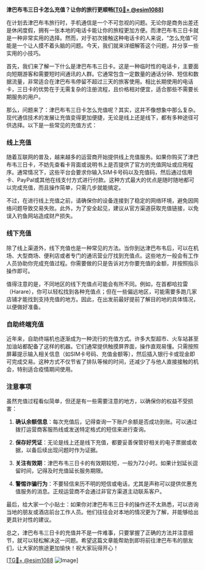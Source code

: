 **津巴布韦三日卡怎么充值？让你的旅行更顺畅[[TG💪+ @esim1088](https://t.me/s/esim1088)]**

在计划去津巴布韦旅行时，手机通信是一个不可忽视的问题。无论你是商务出差还是休闲度假，拥有一张本地的电话卡能让你的旅程更加方便。而津巴布韦三日卡就是一种非常实用的选择。然而，对于初次接触这种电话卡的人来说，“怎么充值”可能是一个让人摸不着头脑的问题。今天，我们就来详细解答这个问题，并分享一些实用的小技巧。

首先，我们来了解一下什么是津巴布韦三日卡。这是一种临时性的电话卡，主要面向短期游客和需要短时间通讯的人群。它通常包含一定数量的通话分钟、短信和数据流量，非常适合在津巴布韦停留不超过三天的旅客使用。相比长期使用的电话卡，三日卡的优势在于无需复杂的注册流程，且价格相对便宜，适合那些不需要长期服务的用户。

那么，问题来了：津巴布韦三日卡怎么充值呢？其实，这并不像想象中那么复杂。现代通信技术的发展让充值变得更加便捷，无论是线上还是线下，都有多种途径可供选择。以下是一些常见的充值方式：

### **线上充值**
随着互联网的普及，越来越多的运营商开始提供线上充值服务。如果你购买了津巴布韦三日卡，不妨先查看卡背面或说明书上是否提供了官方的充值网址或应用程序。通常情况下，这些平台会要求你输入SIM卡号码以及充值码，然后通过信用卡、PayPal或其他在线支付方式进行付款。这种方式最大的优点是随时随地都可以完成充值，而且操作简单，只需几步就能搞定。

不过，在进行线上充值之前，请确保你的设备连接到了稳定的网络环境，避免因网络问题导致交易失败。此外，为了安全起见，建议从官方渠道获取充值链接，以免误入钓鱼网站造成财产损失。

### **线下充值**
除了线上渠道外，线下充值也是一种常见的方法。当你到达津巴布韦后，可以在机场、大型商场、便利店或者专门的通讯营业厅找到充值点。这些地方一般会有工作人员协助你完成充值过程。你需要做的只是告诉对方你要充值的金额，并按照指示操作即可。

值得注意的是，不同地区的线下充值点可能会有所不同。例如，在首都哈拉雷（Harare），你可以轻松找到各种充值点；但在一些偏远地区，可能需要多跑几家店铺才能找到支持充值的地方。因此，在出发前最好提前了解目的地的具体情况，以便做好准备。

### **自助终端充值**
近年来，自助终端机也逐渐成为一种流行的充值方式。许多大型超市、火车站甚至加油站都配备了这样的机器。它们通常提供触摸屏界面，操作直观易懂。只需按照屏幕提示输入相关信息（如SIM卡号码、充值金额等），然后插入银行卡或现金即可完成交易。这种方式不仅节省了排队等候的时间，还减少了与他人直接接触的机会，特别适合疫情期间使用。

### **注意事项**
虽然充值过程看似简单，但还是有一些需要注意的地方，以确保你的权益不受损害：

1. **确认余额信息**：每次充值后，记得查询一下账户余额是否成功到账。可以通过拨打运营商客服热线或发送特定格式的短信来进行查询。
   
2. **保存好凭证**：无论是线上还是线下充值，都要妥善保管好相关的电子票据或收据，以备后续出现问题时作为证据。

3. **关注有效期**：津巴布韦三日卡的有效期较短，一般为72小时。如果计划延长逗留时间，记得及时充值延长服务期限。

4. **警惕诈骗行为**：不要轻信来历不明的短信或电话，尤其是声称可以提供优惠充值服务的消息。正规运营商不会通过非官方渠道主动联系客户。

最后，给大家一个小贴士：如果你对津巴布韦三日卡的操作还不太熟悉，可以咨询当地的朋友或酒店前台工作人员。他们往往会对本地的情况更为了解，并能够给出更具针对性的建议。

总之，津巴布韦三日卡的充值并不是一件难事，只要掌握了正确的方法并注意细节，就可以轻松解决这一问题。希望这篇文章能帮助到即将前往津巴布韦的朋友们，让大家的旅途更加愉快！祝大家玩得开心！

[[TG💪+ @esim1088](https://t.me/s/esim1088) ![Image](https://i.postimg.cc/4NQfJmqS/Snipaste-2025-05-13-00-14-12.png)]